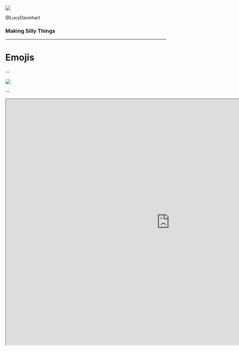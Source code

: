<img src="/images/upside-down-face.png" style="border:0; background:transparent; box-shadow:none">

@LucyDavinhart <!-- .element: class="fragment" -->


### Making Silly Things <!-- .element: class="fragment" -->

<!-- .slide: data-transition="zoom" -->

---

# Emojis

--

<img src="/images/emoji-tracker-screenshot.png" style="border:0; background:transparent; box-shadow:none">

--

<iframe src="http://emojis.test.lmhd.me:3000/d/GoSheffield/" style="width:1024px; height: 768px; margin: 0; padding:0;">

--

# WHY?!

--

## Why not?

--

[Screenshot of least used emoji bot]

--

[Screenshot of crossoverpoint]

--

github link

---

# Remembering how to have fun

---

# What is L&D Time?

---





